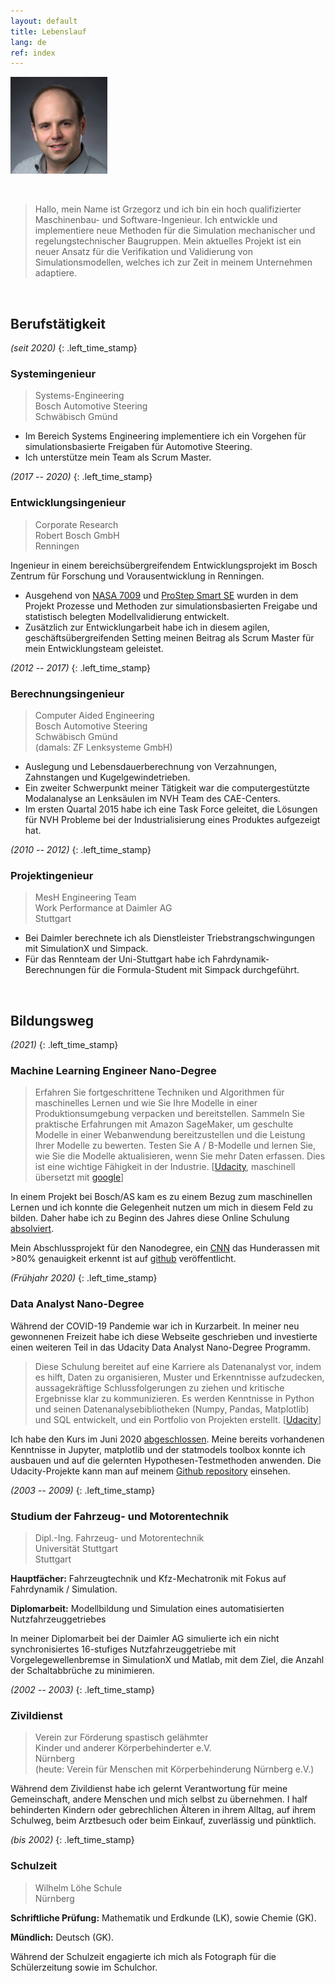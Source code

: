 ```yaml
---
layout: default
title: Lebenslauf
lang: de
ref: index
---
```


![A portrait of me](/assets/lippe-m.jpg)

&nbsp;

> Hallo, mein Name ist Grzegorz und ich bin ein hoch qualifizierter
> Maschinenbau- und Software-Ingenieur. Ich entwickle und implementiere neue
> Methoden für die Simulation mechanischer und regelungstechnischer Baugruppen.
> Mein aktuelles Projekt ist ein neuer Ansatz für die Verifikation und
> Validierung von Simulationsmodellen, welches ich zur Zeit in meinem
> Unternehmen adaptiere.

&nbsp;

## Berufstätigkeit

*(seit 2020)*
{: .left_time_stamp}

### Systemingenieur

> Systems-Engineering  
> Bosch Automotive Steering  
> Schwäbisch Gmünd  

* Im Bereich Systems Engineering implementiere ich ein Vorgehen für
  simulationsbasierte Freigaben für Automotive Steering.
* Ich unterstütze mein Team als Scrum Master.

*(2017 -- 2020)*
{: .left_time_stamp}

### Entwicklungsingenieur

> Corporate Research  
> Robert Bosch GmbH  
> Renningen  

Ingenieur in einem bereichsübergreifendem Entwicklungsprojekt im Bosch Zentrum für
Forschung und Vorausentwicklung in Renningen.

* Ausgehend von
  [NASA 7009](https://standards.nasa.gov/standard/oce/nasa-std-7009) und
  [ProStep Smart SE](https://www.prostep.org/projekte/smart-systems-engineering/)
  wurden in dem Projekt Prozesse und Methoden zur simulationsbasierten
  Freigabe und statistisch belegten Modellvalidierung entwickelt.
* Zusätzlich zur Entwicklungarbeit habe ich in diesem agilen, geschäftsübergreifenden
  Setting meinen Beitrag als Scrum Master für mein Entwicklungsteam geleistet.

*(2012 -- 2017)*
{: .left_time_stamp}

### Berechnungsingenieur

> Computer Aided Engineering  
> Bosch Automotive Steering  
> Schwäbisch Gmünd  
> (damals: ZF Lenksysteme GmbH)  

* Auslegung und Lebensdauerberechnung von Verzahnungen, Zahnstangen und
  Kugelgewindetrieben.
* Ein zweiter Schwerpunkt meiner Tätigkeit war die computergestützte
  Modalanalyse an Lenksäulen im NVH Team des CAE-Centers.
* Im ersten Quartal 2015 habe ich eine Task Force geleitet, die Lösungen für NVH
  Probleme bei der Industrialisierung eines Produktes aufgezeigt hat.

*(2010 -- 2012)*
{: .left_time_stamp}

### Projektingenieur

> MesH Engineering Team  
> Work Performance at Daimler AG  
> Stuttgart  

* Bei Daimler berechnete ich als Dienstleister Triebstrangschwingungen mit
  SimulationX und Simpack.
* Für das Rennteam der Uni-Stuttgart habe ich Fahrdynamik-Berechnungen für die
  Formula-Student mit Simpack durchgeführt.

&nbsp;

## Bildungsweg

*(2021)*
{: .left_time_stamp}

### Machine Learning Engineer Nano-Degree

> Erfahren Sie fortgeschrittene Techniken und Algorithmen für maschinelles
> Lernen und wie Sie Ihre Modelle in einer Produktionsumgebung verpacken und
> bereitstellen. Sammeln Sie praktische Erfahrungen mit Amazon SageMaker, um
> geschulte Modelle in einer Webanwendung bereitzustellen und die Leistung Ihrer
> Modelle zu bewerten. Testen Sie A / B-Modelle und lernen Sie, wie Sie die
> Modelle aktualisieren, wenn Sie mehr Daten erfassen. Dies ist eine wichtige
> Fähigkeit in der Industrie.
> [[Udacity](https://www.udacity.com/course/machine-learning-engineer-nanodegree--nd009t),
> maschinell übersetzt mit [google](https://translate.google.com)]

In einem Projekt bei Bosch/AS kam es zu einem Bezug zum maschinellen Lernen und
ich konnte die Gelegenheit nutzen um mich in diesem Feld zu bilden. Daher habe
ich zu Beginn des Jahres diese Online Schulung
[absolviert](https://confirm.udacity.com/CGALRCZP).

Mein Abschlussprojekt für den Nanodegree, ein
[CNN](https://de.wikipedia.org/wiki/Convolutional_Neural_Network) das
Hunderassen mit >80% genauigkeit erkennt ist auf
[github](https://github.com/schorschie/udacity_dog_breed) veröffentlicht.

*(Frühjahr 2020)*
{: .left_time_stamp}

### Data Analyst Nano-Degree

Während der COVID-19 Pandemie war ich in Kurzarbeit. In meiner neu gewonnenen
Freizeit habe ich diese Webseite geschrieben und investierte einen weiteren Teil
in das Udacity Data Analyst Nano-Degree Programm.

> Diese Schulung bereitet auf eine Karriere als Datenanalyst vor, indem es
> hilft, Daten zu organisieren, Muster und Erkenntnisse aufzudecken,
> aussagekräftige Schlussfolgerungen zu ziehen und kritische Ergebnisse klar zu
> kommunizieren. Es werden Kenntnisse in Python und seinen
> Datenanalysebibliotheken (Numpy, Pandas, Matplotlib) und SQL entwickelt,
> und ein Portfolio von Projekten erstellt.
> [[Udacity](https://www.udacity.com/course/data-analyst-nanodegree--nd002)]

Ich habe den Kurs im Juni 2020
[abgeschlossen](https://graduation.udacity.com/confirm/GMHQJMC3).
Meine bereits vorhandenen Kenntnisse in Jupyter, matplotlib und der
statmodels toolbox konnte ich ausbauen und auf die gelernten
Hypothesen-Testmethoden anwenden. Die Udacity-Projekte kann man auf meinem
[Github repository](https://github.com/schorschie/udacity) einsehen.

*(2003 -- 2009)*
{: .left_time_stamp}

### Studium der Fahrzeug- und Motorentechnik

> Dipl.-Ing. Fahrzeug- und Motorentechnik  
> Universität Stuttgart  
> Stuttgart  

**Hauptfächer:**  Fahrzeugtechnik und Kfz-Mechatronik mit Fokus auf Fahrdynamik
/ Simulation.

**Diplomarbeit:** Modellbildung und Simulation eines automatisierten
Nutzfahrzeuggetriebes

In meiner Diplomarbeit bei der Daimler AG simulierte ich ein nicht synchronisiertes
16-stufiges Nutzfahrzeuggetriebe mit Vorgelegewellenbremse in SimulationX und
Matlab, mit dem Ziel, die Anzahl der Schaltabbrüche zu minimieren.

*(2002 -- 2003)*
{: .left_time_stamp}

### Zivildienst

> Verein zur Förderung spastisch gelähmter  
> Kinder und anderer Körperbehinderter e.V.  
> Nürnberg  
> (heute: Verein für Menschen mit Körperbehinderung Nürnberg e.V.)  

Während dem Zivildienst habe ich gelernt Verantwortung für meine Gemeinschaft,
andere Menschen und mich selbst zu übernehmen. I half behinderten Kindern oder
gebrechlichen Älteren in ihrem Alltag, auf ihrem Schulweg, beim Arztbesuch oder beim
Einkauf, zuverlässig und pünktlich.

*(bis 2002)*
{: .left_time_stamp}

### Schulzeit

> Wilhelm Löhe Schule  
> Nürnberg  

**Schriftliche Prüfung:** Mathematik und Erdkunde (LK), sowie Chemie (GK).

**Mündlich:** Deutsch (GK).

Während der Schulzeit engagierte ich mich als Fotograph für die Schülerzeitung
sowie im Schulchor.
